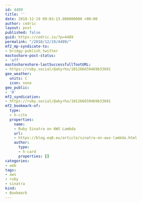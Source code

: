 ```yaml
---
id: 4489
title: ''
date: 2018-12-19 09:03:13.000000000 +00:00
author: cedric
layout: post
published: false
guid: https://cedric.io/?p=4489
permalink: "/2018/12/19/4489/"
mf2_mp-syndicate-to:
- bridgy-publish_twitter
mastoshare-post-status:
- 'off'
mastoshareshare-lastSuccessfullTootURL:
- https://ruby.social/@akyrho/101266659469633691
geo_weather:
  units: C
  icon: none
geo_public:
- '0'
mf2_syndication:
- https://ruby.social/@akyrho/101266659469633691
mf2_bookmark-of:
  type:
  - h-cite
  properties:
    name:
    - Ruby Sinatra on AWS Lambda
    url:
    - https://blog.eq8.eu/article/sinatra-on-aws-lambda.html
    author:
      type:
      - h-card
      properties: []
categories:
- web
tags:
- aws
- ruby
- sinatra
kind:
- Bookmark
---
```

